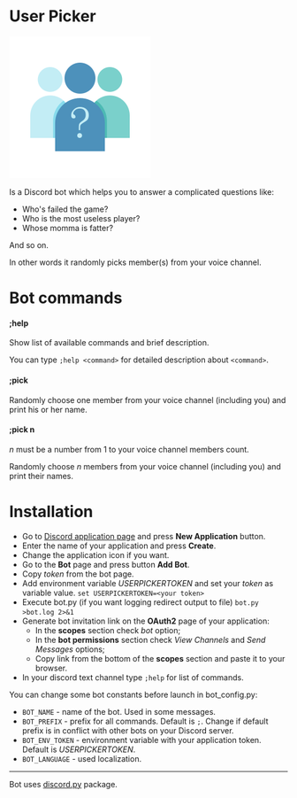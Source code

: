 # User Picker
![logo](/icon/userpicker.svg)

Is a Discord bot which helps you to answer a complicated questions
like:
* Who's failed the game?
* Who is the most useless player?
* Whose momma is fatter?

And so on.

In other words it randomly picks member(s) from your voice channel.

# Bot commands

#### ;help
Show list of available commands and brief description.

You can type `;help <command>` for detailed description about `<command>`.

#### ;pick
Randomly choose one member from your voice channel (including you) and print his or her name.

#### ;pick n
*n* must be a number from 1 to your voice channel members count.

Randomly choose *n* members from your voice channel (including you) and print their names.

# Installation
* Go to [Discord application page](https://discord.com/developers/applications)
and press **New Application** button.
* Enter the name of your application and press **Create**.
* Change the application icon if you want.
* Go to the **Bot** page and press button **Add Bot**.
* Copy *token* from the bot page.
* Add environment variable *USERPICKERTOKEN* and set your *token* as variable value.
`set USERPICKERTOKEN=<your token>`
* Execute bot.py (if you want logging redirect output to file)
`bot.py >bot.log 2>&1`
* Generate bot invitation link on the **OAuth2** page of your application:
  * In the **scopes** section check *bot* option;
  * In the **bot permissions** section check *View Channels* and *Send Messages* options;
  * Copy link from the bottom of the **scopes** section and paste it to your browser.
* In your discord text channel type `;help` for list of commands.

You can change some bot constants before launch in bot_config.py:
* `BOT_NAME` - name of the bot. Used in some messages.
* `BOT_PREFIX` - prefix for all commands. Default is `;`.
Change if default prefix is in conflict with other bots on your Discord server.
* `BOT_ENV_TOKEN` - environment variable with your application token.
Default is *USERPICKERTOKEN*.
* `BOT_LANGUAGE` - used localization.

----
Bot uses [discord.py](https://discordpy.readthedocs.io/en/latest/index.html) package.
